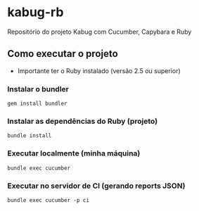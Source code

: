 # kabug-rb
Repositório do projeto Kabug com Cucumber, Capybara e Ruby

## Como executar o projeto

* Importante ter o Ruby instalado (versão 2.5 ou superior)

### Instalar o bundler
`
gem install bundler
`

### Instalar as dependências do Ruby (projeto)
`
bundle install
`

### Executar localmente (minha máquina)
`
bundle exec cucumber
`

### Executar no servidor de CI (gerando reports JSON)
`
bundle exec cucumber -p ci
`

